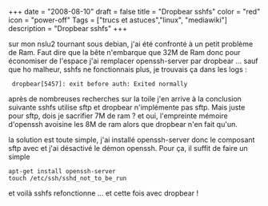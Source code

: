 +++
date = "2008-08-10"
draft = false
title = "Dropbear sshfs"
color = "red"
icon = "power-off"
Tags = ["trucs et astuces","linux", "mediawiki"]
description = "Dropbear sshfs"
+++

sur mon nslu2 tournant sous debian, j'ai été confronté à un petit
problème de Ram. Faut dire que la bête n'embarque que 32M de Ram donc
pour économiser de l'espace j'ai remplacer openssh-server par dropbear
... sauf que ho malheur, sshfs ne fonctionnais plus, je trouvais ça dans
les logs :

     dropbear[5457]: exit before auth: Exited normally

après de nombreuses recherches sur la toile j'en arrive à la conclusion
suivante sshfs utilise sftp et dropbear n'implémente pas sftp. Mais
juste pour sftp, dois je sacrifier 7M de ram ? et oui, l'empreinte
mémoire d'openssh avoisine les 8M de ram alors que dropbear n'en fait
qu'un.

la solution est toute simple, j'ai installé openssh-server donc le
composant sftp avec et j'ai désactivé le démon openssh. Pour ça, il
suffit de faire un simple

    apt-get install openssh-server
    touch /etc/ssh/sshd_not_to_be_run

et voilà sshfs refonctionne ... et cette fois avec dropbear !
